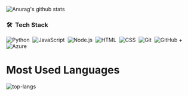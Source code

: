 ![Anurag's github stats](https://github-readme-stats.vercel.app/api?username=xRouvenx&show_icons=true&theme=radical)

### 🛠 &nbsp;Tech Stack

![Python](https://img.shields.io/badge/-Python-333333?style=flat&logo=python)&nbsp;
![JavaScript](https://img.shields.io/badge/-JavaScript-333333?style=flat&logo=javascript)&nbsp;
![Node.js](https://img.shields.io/badge/-Node.js-333333?style=flat&logo=node.js)&nbsp;
![HTML](https://img.shields.io/badge/-HTML-333333?style=flat&logo=HTML5)&nbsp;
![CSS](https://img.shields.io/badge/-CSS-333333?style=flat&logo=CSS3&logoColor=1572B6)&nbsp;
![Git](https://img.shields.io/badge/-Git-333333?style=flat&logo=git)&nbsp;
![GitHub](https://img.shields.io/badge/-GitHub-333333?style=flat&logo=github)&nbsp;+
![Azure](https://img.shields.io/badge/-Azure-333333?style=flat&logo=azure)&nbsp;

# Most Used Languages #

![top-langs](https://github-readme-stats.vercel.app/api/top-langs?username=NoahZiltener&show_icons=true&title_color=fff&icon_color=79ff97&text_color=9f9f9f&bg_color=151515)
